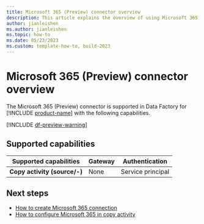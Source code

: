 ```yaml
---
title: Microsoft 365 (Preview) connector overview
description: This article explains the overview of using Microsoft 365 (Preview).
author: jianleishen
ms.author: jianleishen
ms.topic: how-to
ms.date: 05/23/2023
ms.custom: template-how-to, build-2023
---
```


# Microsoft 365 (Preview) connector overview

The Microsoft 365 (Preview) connector is supported in Data Factory for [!INCLUDE [product-name](../includes/product-name.md)] with the following capabilities.

[!INCLUDE [df-preview-warning](includes/data-factory-preview-warning.md)]

## Supported capabilities

| Supported capabilities | Gateway | Authentication |
| --- | --- | ---|
| **Copy activity (source/-)** | None | Service principal |

## Next steps

- [How to create Microsoft 365 connection](connector-microsoft-365.md)
- [How to configure Microsoft 365 in copy activity](connector-microsoft-365-copy-activity.md)
